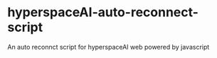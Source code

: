 # hyperspaceAI-auto-reconnect-script
An auto reconnct script for hyperspaceAI web powered by javascript 
